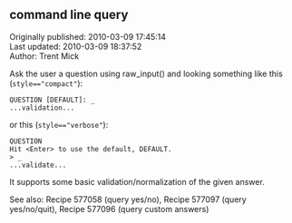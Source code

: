 ## command line query  
Originally published: 2010-03-09 17:45:14  
Last updated: 2010-03-09 18:37:52  
Author: Trent Mick  
  
Ask the user a question using raw_input() and looking something
like this (`style=="compact"`):

    QUESTION [DEFAULT]: _
    ...validation...

or this (`style=="verbose"`):

    QUESTION
    Hit <Enter> to use the default, DEFAULT.
    > _
    ...validate...

It supports some basic validation/normalization of the given answer.

See also: Recipe 577058 (query yes/no), Recipe 577097 (query yes/no/quit), Recipe 577096 (query custom answers)